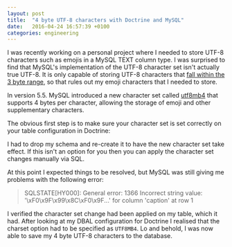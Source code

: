 ```yaml
---
layout: post
title:  "4 byte UTF-8 characters with Doctrine and MySQL"
date:   2016-04-24 16:57:39 +0100
categories: engineering
---
```


I was recently working on a personal project where I needed to store UTF-8 characters such as emojis in a MySQL TEXT 
column type. I was surprised to find that MySQL's implementation of the UTF-8 character set isn't actually true UTF-8.
It is only capable of storing UTF-8 characters that
[fall within the 3 byte range](http://dev.mysql.com/doc/refman/5.7/en/charset-unicode-utf8.html), so that rules out my
emoji characters that I needed to store.

In version 5.5. MySQL introduced a new character set called 
[utf8mb4](https://dev.mysql.com/doc/refman/5.5/en/charset-unicode-utf8mb4.html) that supports 4 bytes per character, 
allowing the storage of emoji and other supplementary characters.

The obvious first step is to make sure your character set is set correctly on your table configuration in Doctrine:

<script src="https://gist.github.com/jameshalsall/cf4a96d2464260c88656feb2f9b0f007.js"></script>

I had to drop my schema and re-create it to have the new character set take effect. If this isn't an option for you then
you can apply the character set changes manually via SQL.

At this point I expected things to be resolved, but MySQL was still giving me problems with the following error:

> SQLSTATE[HY000]: General error: 1366 Incorrect string value: '\xF0\x9F\x99\x8C\xF0\x9F...' for column 'caption' at row 1

I verified the character set change had been applied on my table, which it had. After looking at my DBAL configuration
for Doctrine I realised that the charset option had to be specified as `UTF8MB4`. Lo and behold, I was now able to save
my 4 byte UTF-8 characters to the database.